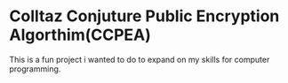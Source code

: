 # Colltaz Conjuture Public Encryption Algorthim(CCPEA)
This is a fun project i wanted to do to expand on my skills for computer programming.
